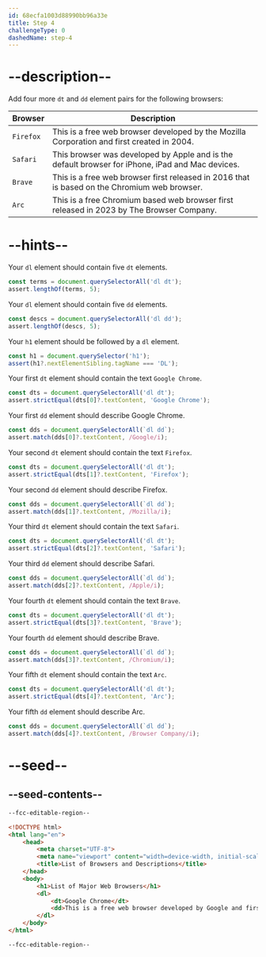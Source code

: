 ```yaml
---
id: 68ecfa1003d88990bb96a33e
title: Step 4
challengeType: 0
dashedName: step-4
---
```


# --description--

Add four more `dt` and `dd` element pairs for the following browsers:

| Browser     | Description                                                                                      |
| ----------- | ------------------------------------------------------------------------------------------------ |
| `Firefox`   | This is a free web browser developed by the Mozilla Corporation and first created in 2004.       |
| `Safari`    | This browser was developed by Apple and is the default browser for iPhone, iPad and Mac devices. |
| `Brave`     | This is a free web browser first released in 2016 that is based on the Chromium web browser.     |
| `Arc`       | This is a free Chromium based web browser first released in 2023 by The Browser Company.         |

# --hints--

Your `dl` element should contain five `dt` elements.

```js
const terms = document.querySelectorAll('dl dt');
assert.lengthOf(terms, 5);
```

Your `dl` element should contain five `dd` elements.

```js
const descs = document.querySelectorAll('dl dd');
assert.lengthOf(descs, 5);
```

Your `h1` element should be followed by a `dl` element.

```js
const h1 = document.querySelector('h1');
assert(h1?.nextElementSibling.tagName === 'DL'); 
```

Your first `dt` element should contain the text `Google Chrome`.

```js
const dts = document.querySelectorAll('dl dt');
assert.strictEqual(dts[0]?.textContent, 'Google Chrome');
```

Your first `dd` element should describe Google Chrome.

```js
const dds = document.querySelectorAll(`dl dd`);
assert.match(dds[0]?.textContent, /Google/i); 
```

Your second `dt` element should contain the text `Firefox`.

```js
const dts = document.querySelectorAll('dl dt');
assert.strictEqual(dts[1]?.textContent, 'Firefox');
```

Your second `dd` element should describe Firefox.

```js
const dds = document.querySelectorAll(`dl dd`);
assert.match(dds[1]?.textContent, /Mozilla/i); 
```

Your third `dt` element should contain the text `Safari`.

```js
const dts = document.querySelectorAll('dl dt');
assert.strictEqual(dts[2]?.textContent, 'Safari');
```

Your third `dd` element should describe Safari.

```js
const dds = document.querySelectorAll(`dl dd`);
assert.match(dds[2]?.textContent, /Apple/i); 
```

Your fourth `dt` element should contain the text `Brave`.

```js
const dts = document.querySelectorAll('dl dt');
assert.strictEqual(dts[3]?.textContent, 'Brave');
```

Your fourth `dd` element should describe Brave.

```js
const dds = document.querySelectorAll(`dl dd`);
assert.match(dds[3]?.textContent, /Chromium/i); 
```

Your fifth `dt` element should contain the text `Arc`.

```js
const dts = document.querySelectorAll('dl dt');
assert.strictEqual(dts[4]?.textContent, 'Arc');
```

Your fifth `dd` element should describe Arc.

```js
const dds = document.querySelectorAll(`dl dd`);
assert.match(dds[4]?.textContent, /Browser Company/i); 
```

# --seed--

## --seed-contents--

```html
--fcc-editable-region--

<!DOCTYPE html> 
<html lang="en"> 
    <head> 
        <meta charset="UTF-8"> 
        <meta name="viewport" content="width=device-width, initial-scale=1.0"> 
        <title>List of Browsers and Descriptions</title> 
    </head> 
    <body> 
        <h1>List of Major Web Browsers</h1> 
        <dl>
            <dt>Google Chrome</dt>
            <dd>This is a free web browser developed by Google and first released in 2008.</dd>
        </dl>
    </body> 
</html>

--fcc-editable-region--
```

